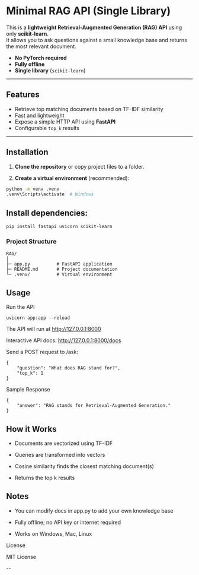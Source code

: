 # Minimal RAG API (Single Library)

This is a **lightweight Retrieval-Augmented Generation (RAG) API** using only **scikit-learn**.  
It allows you to ask questions against a small knowledge base and returns the most relevant document.  

- **No PyTorch required**  
- **Fully offline**  
- **Single library** (`scikit-learn`)  

---

## Features

- Retrieve top matching documents based on TF-IDF similarity  
- Fast and lightweight  
- Expose a simple HTTP API using **FastAPI**  
- Configurable `top_k` results  

---

## Installation

1. **Clone the repository** or copy project files to a folder.

2. **Create a virtual environment** (recommended):

```bash
python -m venv .venv
.venv\Scripts\activate  # Windows
```

## Install dependencies:

```
pip install fastapi uvicorn scikit-learn
```

### Project Structure
```
RAG/
│
├─ app.py          # FastAPI application
├─ README.md       # Project documentation
└─ .venv/          # Virtual environment
```
## Usage

Run the API
```
uvicorn app:app --reload
```

The API will run at http://127.0.0.1:8000

Interactive API docs: http://127.0.0.1:8000/docs

Send a POST request to /ask:
```
{
    "question": "What does RAG stand for?",
    "top_k": 1
}
```

Sample Response
```
{
    "answer": "RAG stands for Retrieval-Augmented Generation."
}
```

## How it Works

- Documents are vectorized using TF-IDF

- Queries are transformed into vectors

- Cosine similarity finds the closest matching document(s)

- Returns the top k results

## Notes

- You can modify docs in app.py to add your own knowledge base

- Fully offline; no API key or internet required

- Works on Windows, Mac, Linux

License

MIT License


--
